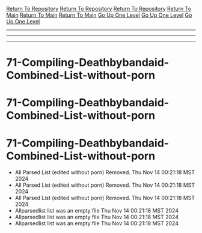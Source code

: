 [Return To Repository](https://github.com/DigitalWarrior/piholeparser/)
[Return To Repository](https://github.com/DigitalWarrior/piholeparser/)
[Return To Repository](https://github.com/DigitalWarrior/piholeparser/)
[Return To Main](https://github.com/DigitalWarrior/piholeparser/blob/master/RecentRunLogs/Mainlog.md)
[Return To Main](https://github.com/DigitalWarrior/piholeparser/blob/master/RecentRunLogs/Mainlog.md)
[Return To Main](https://github.com/DigitalWarrior/piholeparser/blob/master/RecentRunLogs/Mainlog.md)
[Go Up One Level](https://github.com/DigitalWarrior/piholeparser/blob/master/RecentRunLogs/TopLevelScripts/.md)
[Go Up One Level](https://github.com/DigitalWarrior/piholeparser/blob/master/RecentRunLogs/TopLevelScripts/.md)
[Go Up One Level](https://github.com/DigitalWarrior/piholeparser/blob/master/RecentRunLogs/TopLevelScripts/.md)
____________________________________
____________________________________
____________________________________
# 71-Compiling-Deathbybandaid-Combined-List-without-porn
# 71-Compiling-Deathbybandaid-Combined-List-without-porn
# 71-Compiling-Deathbybandaid-Combined-List-without-porn
* All Parsed List (edited without porn) Removed. Thu Nov 14 00:21:18 MST 2024
* All Parsed List (edited without porn) Removed. Thu Nov 14 00:21:18 MST 2024
* All Parsed List (edited without porn) Removed. Thu Nov 14 00:21:18 MST 2024
* Allparsedlist list was an empty file Thu Nov 14 00:21:18 MST 2024
* Allparsedlist list was an empty file Thu Nov 14 00:21:18 MST 2024
* Allparsedlist list was an empty file Thu Nov 14 00:21:18 MST 2024
